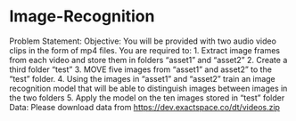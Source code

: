 # Image-Recognition
Problem Statement:  Objective:  You will be provided with two audio video clips in the form of mp4 files.  You are required to: 1. Extract image frames from each video and store them in folders “asset1”  and “asset2” 2. Create a third folder “test” 3. MOVE five images from “asset1” and asset2” to the “test” folder. 4. Using the images in “asset1” and “asset2” train an image recognition model that will be able to distinguish images between images in the two folders 5. Apply the model on the ten images stored in “test” folder  Data:  Please download data from https://dev.exactspace.co/dt/videos.zip
